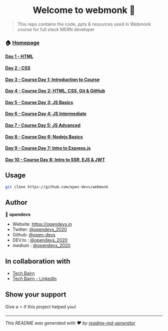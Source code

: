 <h1 align="center">Welcome to webmonk 👋</h1>

> This repo contains the code, ppts &amp; resources used in Webmonk course for full stack MERN developer

### 🏠 [Homepage](https://github.com/open-devs/webmonk)

#### [Day 1 - HTML](https://github.com/open-devs/webmonk/tree/master/Day%201)

#### [Day 2 - CSS](https://github.com/open-devs/webmonk/tree/master/Day%202)

#### [Day 3 - Course Day 1: Introduction to Course](https://github.com/open-devs/webmonk/tree/master/Course%20Day%201)

#### [Day 4 - Course Day 2: HTML, CSS, Git & GitHub](https://github.com/open-devs/webmonk/tree/master/Course%20Day%202)

#### [Day 5 - Course Day 3: JS Basics](https://github.com/open-devs/webmonk/tree/master/Course%20Day%203)

#### [Day 6 - Course Day 4: JS Intermediate](https://github.com/open-devs/webmonk/tree/master/Course%20Day%204)

#### [Day 7 - Course Day 5: JS Advanced](https://github.com/open-devs/webmonk/tree/master/Course%20Day%205)

#### [Day 8 - Course Day 6: Nodejs Basics](https://github.com/open-devs/webmonk/tree/master/Course%20Day%206)

#### [Day 9 - Course Day 7: Intro to Express.js](https://github.com/open-devs/webmonk/tree/master/Course%20Day%207)

#### [Day 10 - Course Day 8: Intro to SSR, EJS & JWT](https://github.com/open-devs/webmonk/tree/master/Course%20Day%208)

## Usage

```sh
git clone https://github.com/open-devs/webmonk
```

## Author

👤 **opendevs**

* Website: https://opendevs.in
* Twitter: [@opendevs_2020](https://twitter.com/opendevs_2020)
* Github: [@open-devs](https://github.com/open-devs)
* DEV.to : [@opendevs_2020](https://dev.to/opendevs_2020)
* medium : [@opendevs_2020](https://medium.com/@opendevs_2020)

## In collaboration with

* [Tech Bairn](https://techbairn.com/)
* [Tech Bairn - LinkedIn](https://www.linkedin.com/company/techbairn/)

## Show your support

Give a ⭐️ if this project helped you!

***
_This README was generated with ❤️ by [readme-md-generator](https://github.com/kefranabg/readme-md-generator)_
